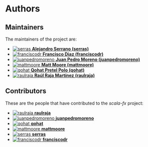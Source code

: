 # Authors

## Maintainers

The maintainers of the project are:

- [![serras](https://avatars.githubusercontent.com/u/309334?v=4&s=20) **Alejandro Serrano (serras)**](https://github.com/serras)
- [![franciscodr](https://avatars.githubusercontent.com/u/1200151?v=4&s=20) **Francisco Diaz (franciscodr)**](https://github.com/franciscodr)
- [![juanpedromoreno](https://avatars.githubusercontent.com/u/4879373?v=4&s=20) **Juan Pedro Moreno (juanpedromoreno)**](https://github.com/juanpedromoreno)
- [![mattmoore](https://avatars.githubusercontent.com/u/3020667?v=4&s=20) **Matt Moore (mattmoore)**](https://github.com/mattmoore)
- [![qohat](https://avatars.githubusercontent.com/u/15187322?v=4&s=20) **Qohat Pretel Polo (qohat)**](https://github.com/qohat)
- [![raulraja](https://avatars.githubusercontent.com/u/456796?v=4&s=20) **Raúl Raja Martínez (raulraja)**](https://github.com/raulraja)

## Contributors

These are the people that have contributed to the _scala-fx_ project:

- [![raulraja](https://avatars.githubusercontent.com/u/456796?v=4&s=20) **raulraja**](https://github.com/raulraja)
- [![juanpedromoreno](https://avatars.githubusercontent.com/u/4879373?v=4&s=20) **juanpedromoreno**](https://github.com/juanpedromoreno)
- [![qohat](https://avatars.githubusercontent.com/u/15187322?v=4&s=20) **qohat**](https://github.com/qohat)
- [![mattmoore](https://avatars.githubusercontent.com/u/3020667?v=4&s=20) **mattmoore**](https://github.com/mattmoore)
- [![serras](https://avatars.githubusercontent.com/u/309334?v=4&s=20) **serras**](https://github.com/serras)
- [![franciscodr](https://avatars.githubusercontent.com/u/1200151?v=4&s=20) **franciscodr**](https://github.com/franciscodr)